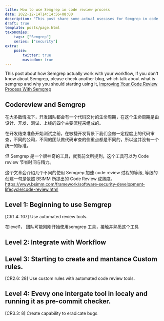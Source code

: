 ```yaml
---
title: How to use Semgrep in code review process
date: 2022-12-14T14:14:56+08:00
description: "This post share some actual usecases for Semgrep in code review process"
draft: true
template: posts/page.html
taxonomies:
    tags: ["Semgrep"]
    series: ["security"]
extra:
    posse: 
        twitter: true
        mastodon: true
---
```


This post about how Semgrep actually work with your workflow, If you don't know about Semgrep, please check another blog, which talk about what is semgrep and why you should starting using it, [Improving Your Code Review Process With Semgrep](@/posts/improving-your-code-review-process-with-semgrep.md)

<!-- more -->

## Codereview and Semgrep

在大多数情况下，开发团队都会有一个代码交付的生命周期，在这个生命周期是由设计、开发、测试、上线的四个主要流程来组成的。

在开发结束准备开始测试之前，在敏捷开发背景下我们会做一定程度上的代码审查，不同的公司，不同的团队做代码审查的侧重点都是不同的，所以这并没有一个统一的标准。

但 Semgrep 是一个很神奇的工具，就我前文所提到，这个工具可以为 Code review 节省时间与精力。

这个文章会介绍几个不同的使用 Semgrep 加速 code review 过程的等级, 等级的创建一句是依照 BSIMM 所提出的 Code Review 成熟度。
https://www.bsimm.com/framework/software-security-development-lifecycle/code-review.html

## Level 1: Beginning to use Semgrep

[CR1.4: 107] Use automated review tools.

在level1， 团队可能刚刚开始使用semgrep 工具，接触并熟悉这个工具


## Level 2: Integrate with Workflow


## Level 3: Starting to create and mantance Custom rules.
[CR2.6: 28] Use custom rules with automated code review tools.


## Level 4: Evevy one intergate tool in localy and running it as pre-commit checker.
[CR3.3: 8] Create capability to eradicate bugs.